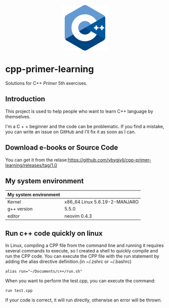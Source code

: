<p align="center"><img src="https://raw.githubusercontent.com/github/explore/80688e429a7d4ef2fca1e82350fe8e3517d3494d/topics/cpp/cpp.png" style="zoom:50%;" /></p>

# cpp-primer-learning

Solutions for C++ *Primer* 5th exercises.
## Introduction
This project is used to help people who want to learn C++ language by themselves.

I'm a C + + beginner and the code can be problematic. If you find a mistake, you can write an issue on GitHub and I'll fix it as soon as I can.
## Download e-books or Source Code

You can get it from the relase:https://github.com/ybygjylj/cpp-primer-learning/releases/tag/1.0

## My system environment
| My system environment |                               |
| --------------------- | ----------------------------- |
| Kernel                | x86_64 Linux 5.6.19-2-MANJARO |
| g++ version           | 5.5.0                         |
| editor                | neovim 0.4.3                  |

## Run c++ code quickly on linux
In Linux, compiling a CPP file from the command line and running it requires several commands to execute, so I created a shell to quickly compile and run the CPP code. You can execute the CPP file with the run statement by adding the alias directive definition.(in ~/.zshrc or ~/.bashrc)

```
alias run="~/Documents/c++/run.sh"
```

When you want to perform the test.cpp, you can execute the command:

```
run test.cpp
```

If your code is correct, it will run directly, otherwise an error will be thrown.

